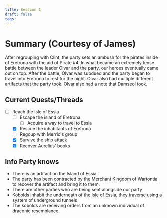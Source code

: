 ```yaml
---
title: Session 1
draft: false
tags:
---
```

 
# Summary (Courtesy of James)
After regrouping with Clint, the party sets an ambush for the pirates inside of Eretrona with the aid of Pirate #4. In what became an extremely tense battle between the leader Olvar and the party, our heroes eventually came out on top. After the battle, Olvar was subdued and the party began to travel into Eretrona to rest for the night. Olvar also had multiple different artifacts that the party took. Olvar also had a note that Damseol took.

## Current Quests/Threads

- [ ] Reach the Isle of Essia
	- [ ] Escape the island of Eretrona
		- [ ] Acquire a way to travel to Essia
	- [x] Rescue the inhabitants of Eretrona
	- [ ] Regoup with Merric's group
	- [x] Survive the ship attack
	- [x] Recover Aurelius' books

## Info Party knows
- There is an artifact on the Island of Essia.
- The party has been contracted by the Merchant Kingdom of Wartontia to recover the artifact and bring it to them.
- There are other parties who are being sent alongside our party
- Kobolds inhabit the underneath of the Isle of Essia, they traverse using a system of underground tunnels
- The kobolds are receiving orders from an unknown individual of draconic resemblance



